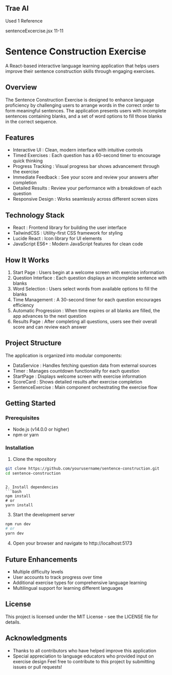 ## Trae AI
Used 1 Reference

sentenceExcercise.jsx 11-11

# Sentence Construction Exercise
A React-based interactive language learning application that helps users improve their sentence construction skills through engaging exercises.

## Overview
The Sentence Construction Exercise is designed to enhance language proficiency by challenging users to arrange words in the correct order to form meaningful sentences. The application presents users with incomplete sentences containing blanks, and a set of word options to fill those blanks in the correct sequence.

## Features
- Interactive UI : Clean, modern interface with intuitive controls
- Timed Exercises : Each question has a 60-second timer to encourage quick thinking
- Progress Tracking : Visual progress bar shows advancement through the exercise
- Immediate Feedback : See your score and review your answers after completion
- Detailed Results : Review your performance with a breakdown of each question
- Responsive Design : Works seamlessly across different screen sizes
## Technology Stack
- React : Frontend library for building the user interface
- TailwindCSS : Utility-first CSS framework for styling
- Lucide React : Icon library for UI elements
- JavaScript ES6+ : Modern JavaScript features for clean code
## How It Works
1. Start Page : Users begin at a welcome screen with exercise information
2. Question Interface : Each question displays an incomplete sentence with blanks
3. Word Selection : Users select words from available options to fill the blanks
4. Time Management : A 30-second timer for each question encourages efficiency
5. Automatic Progression : When time expires or all blanks are filled, the app advances to the next question
6. Results Page : After completing all questions, users see their overall score and can review each answer
## Project Structure
The application is organized into modular components:

- DataService : Handles fetching question data from external sources
- Timer : Manages countdown functionality for each question
- StartPage : Displays welcome screen with exercise information
- ScoreCard : Shows detailed results after exercise completion
- SentenceExercise : Main component orchestrating the exercise flow
## Getting Started
### Prerequisites
- Node.js (v14.0.0 or higher)
- npm or yarn
### Installation
1. Clone the repository
```bash
git clone https://github.com/yourusername/sentence-construction.git
cd sentence-construction
 ```
```

2. Install dependencies
```bash
npm install
# or
yarn install
 ```

3. Start the development server
```bash
npm run dev
# or
yarn dev
 ```

4. Open your browser and navigate to http://localhost:5173
## Future Enhancements
- Multiple difficulty levels
- User accounts to track progress over time
- Additional exercise types for comprehensive language learning
- Multilingual support for learning different languages
## License
This project is licensed under the MIT License - see the LICENSE file for details.

## Acknowledgments
- Thanks to all contributors who have helped improve this application
- Special appreciation to language educators who provided input on exercise design
Feel free to contribute to this project by submitting issues or pull requests!
